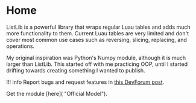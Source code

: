 # Home

ListLib is a powerful library that wraps regular Luau tables and adds much more functionality to them. Current Luau tables are very limited and don't cover most common use cases such as reversing, slicing, replacing, and operations.

My original inspiration was Python's Numpy module, although it is much larger than ListLib. This started off with me practicing OOP, until I started drifting towards creating something I wanted to publish.

!!! info
    Report bugs and request features in [this DevForum post](https://devforum.roblox.com/t/greetings/164871?u=thecarbyneuniverse "ListLib Official Release Post").

Get the module [here]( "Official Model").
